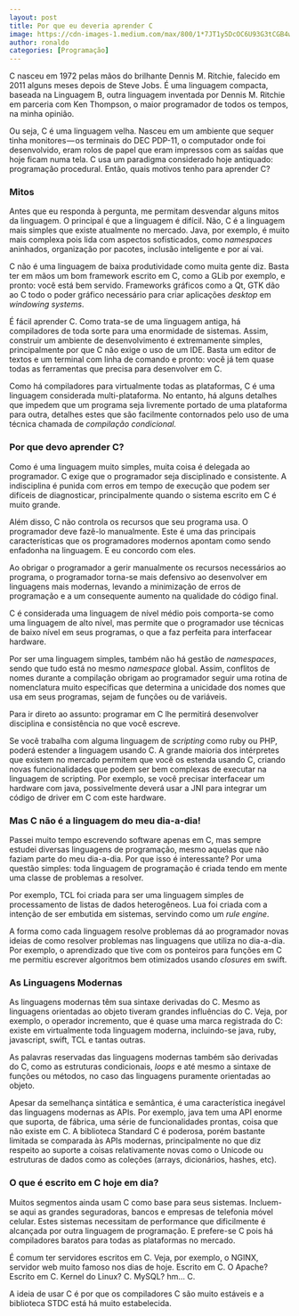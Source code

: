 ```yaml
---
layout: post
title: Por que eu deveria aprender C
image: https://cdn-images-1.medium.com/max/800/1*7JT1y5DcOC6U93G3tCGB4w.png
author: ronaldo
categories: [Programação]
---
```


C nasceu em 1972 pelas mãos do brilhante Dennis M. Ritchie,
falecido em 2011 alguns meses depois de Steve Jobs. É uma linguagem
compacta, baseada na Linguagem B, outra linguagem inventada por Dennis
M. Ritchie em parceria com Ken Thompson, o maior programador de todos os
tempos, na minha opinião.

Ou seja, C é uma linguagem velha. Nasceu em um ambiente que sequer tinha
monitores — os terminais do DEC PDP-11, o computador onde foi
desenvolvido, eram rolos de papel que eram impressos com as saídas que
hoje ficam numa tela. C usa um paradigma considerado hoje antiquado:
programação procedural. Então, quais motivos tenho para aprender C?

### Mitos

Antes que eu responda à pergunta, me permitam desvendar alguns mitos da
linguagem. O principal é que a linguagem é difícil. Não, C é a linguagem
mais simples que existe atualmente no mercado. Java, por exemplo, é
muito mais complexa pois lida com aspectos sofisticados, como
*namespaces* aninhados, organização por pacotes, inclusão inteligente e
por aí vai.

C não é uma linguagem de baixa produtividade como muita gente diz. Basta
ter em mãos um bom framework escrito em C, como a GLib por exemplo, e
pronto: você está bem servido. Frameworks gráficos como a Qt, GTK dão ao
C todo o poder gráfico necessário para criar aplicações *desktop* em
*windowing systems*.

É fácil aprender C. Como trata-se de uma linguagem antiga, há
compiladores de toda sorte para uma enormidade de sistemas. Assim,
construir um ambiente de desenvolvimento é extremamente simples,
principalmente por que C não exige o uso de um IDE. Basta um editor de
textos e um terminal com linha de comando e pronto: você já tem quase
todas as ferramentas que precisa para desenvolver em C.

Como há compiladores para virtualmente todas as plataformas, C é uma
linguagem considerada multi-plataforma. No entanto, há alguns detalhes
que impedem que um programa seja livremente portado de uma plataforma
para outra, detalhes estes que são facilmente contornados pelo uso de
uma técnica chamada de *compilação condicional.*

### Por que devo aprender C?

Como é uma linguagem muito simples, muita coisa é delegada ao
programador. C exige que o programador seja disciplinado e consistente.
A indisciplina é punida com erros em tempo de execução que podem ser
difíceis de diagnosticar, principalmente quando o sistema escrito em C é
muito grande.

Além disso, C não controla os recursos que seu programa usa. O
programador deve fazê-lo manualmente. Este é uma das principais
características que os programadores modernos apontam como sendo
enfadonha na linguagem. E eu concordo com eles.

Ao obrigar o programador a gerir manualmente os recursos necessários ao
programa, o programador torna-se mais defensivo ao desenvolver em
linguagens mais modernas, levando a minimização de erros de programação
e a um consequente aumento na qualidade do código final.

C é considerada uma linguagem de nível médio pois comporta-se como uma
linguagem de alto nível, mas permite que o programador use técnicas de
baixo nível em seus programas, o que a faz perfeita para interfacear
hardware.

Por ser uma linguagem simples, também não há gestão de *namespaces*,
sendo que tudo está no mesmo *namespace* global. Assim, conflitos de
nomes durante a compilação obrigam ao programador seguir uma rotina de
nomenclatura muito específicas que determina a unicidade dos nomes que
usa em seus programas, sejam de funções ou de variáveis.

Para ir direto ao assunto: programar em C lhe permitirá desenvolver
disciplina e consistência no que você escreve.

Se você trabalha com alguma linguagem de *scripting* como ruby ou PHP,
poderá estender a linguagem usando C. A grande maioria dos intérpretes
que existem no mercado permitem que você os estenda usando C, criando
novas funcionalidades que podem ser bem complexas de executar na
linguagem de scripting. Por exemplo, se você precisar interfacear um
hardware com java, possivelmente deverá usar a JNI para integrar um
código de driver em C com este hardware.

### Mas C não é a linguagem do meu dia-a-dia!

Passei muito tempo escrevendo software apenas em C, mas sempre estudei
diversas linguagens de programação, mesmo aquelas que não faziam parte
do meu dia-a-dia. Por que isso é interessante? Por uma questão simples:
toda linguagem de programação é criada tendo em mente uma classe de
problemas a resolver.

Por exemplo, TCL foi criada para ser uma linguagem simples de
processamento de listas de dados heterogêneos. Lua foi criada com a
intenção de ser embutida em sistemas, servindo como um *rule engine*.

A forma como cada linguagem resolve problemas dá ao programador novas
ideias de como resolver problemas nas linguagens que utiliza no
dia-a-dia. Por exemplo, o aprendizado que tive com os ponteiros para
funções em C me permitiu escrever algoritmos bem otimizados usando
*closures* em swift.

### As Linguagens Modernas

As linguagens modernas têm sua sintaxe derivadas do C. Mesmo as
linguagens orientadas ao objeto tiveram grandes influências do C. Veja,
por exemplo, o operador incremento, que é quase uma marca registrada do
C: existe em virtualmente toda linguagem moderna, incluindo-se java,
ruby, javascript, swift, TCL e tantas outras.

As palavras reservadas das linguagens modernas também são derivadas do
C, como as estruturas condicionais, *loops* e até mesmo a sintaxe de
funções ou métodos, no caso das linguagens puramente orientadas ao
objeto.

Apesar da semelhança sintática e semântica, é uma característica
inegável das linguagens modernas as APIs. Por exemplo, java tem uma API
enorme que suporta, de fábrica, uma série de funcionalidades prontas,
coisa que não existe em C. A biblioteca Standard C é poderosa, porém
bastante limitada se comparada às APIs modernas, principalmente no que
diz respeito ao suporte a coisas relativamente novas como o Unicode ou
estruturas de dados como as coleções (arrays, dicionários, hashes, etc).

### O que é escrito em C hoje em dia?

Muitos segmentos ainda usam C como base para seus sistemas. Incluem-se
aqui as grandes seguradoras, bancos e empresas de telefonia móvel
celular. Estes sistemas necessitam de performance que dificilmente é
alcançada por outra linguagem de programação. E prefere-se C pois há
compiladores baratos para todas as plataformas no mercado.

É comum ter servidores escritos em C. Veja, por exemplo, o NGINX,
servidor web muito famoso nos dias de hoje. Escrito em C. O Apache?
Escrito em C. Kernel do Linux? C. MySQL? hm… C.

A ideia de usar C é por que os compiladores C são muito estáveis e a
biblioteca STDC está há muito estabelecida.
